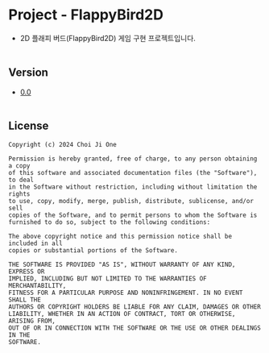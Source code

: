 # Project - FlappyBird2D
- 2D 플래피 버드(FlappyBird2D) 게임 구현 프로젝트입니다.
<br><br>


## Version
- [0.0](https://github.com/ChoiJiOne/Project_FlappyBird2D/tree/0.0)
<br><br>


## License

```
Copyright (c) 2024 Choi Ji One

Permission is hereby granted, free of charge, to any person obtaining a copy
of this software and associated documentation files (the "Software"), to deal
in the Software without restriction, including without limitation the rights
to use, copy, modify, merge, publish, distribute, sublicense, and/or sell
copies of the Software, and to permit persons to whom the Software is
furnished to do so, subject to the following conditions:

The above copyright notice and this permission notice shall be included in all
copies or substantial portions of the Software.

THE SOFTWARE IS PROVIDED "AS IS", WITHOUT WARRANTY OF ANY KIND, EXPRESS OR
IMPLIED, INCLUDING BUT NOT LIMITED TO THE WARRANTIES OF MERCHANTABILITY,
FITNESS FOR A PARTICULAR PURPOSE AND NONINFRINGEMENT. IN NO EVENT SHALL THE
AUTHORS OR COPYRIGHT HOLDERS BE LIABLE FOR ANY CLAIM, DAMAGES OR OTHER
LIABILITY, WHETHER IN AN ACTION OF CONTRACT, TORT OR OTHERWISE, ARISING FROM,
OUT OF OR IN CONNECTION WITH THE SOFTWARE OR THE USE OR OTHER DEALINGS IN THE
SOFTWARE.
```
